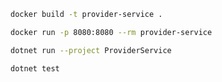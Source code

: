 ```bash
docker build -t provider-service .
```

```bash
docker run -p 8080:8080 --rm provider-service  
```

```bash
dotnet run --project ProviderService
```

```bash
dotnet test
```